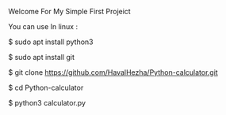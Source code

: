 
Welcome For My Simple First Projeict 



You can use In linux :

$ sudo apt install python3

$ sudo apt install git

$ git clone https://github.com/HavalHezha/Python-calculator.git

$ cd Python-calculator

$ python3 calculator.py

